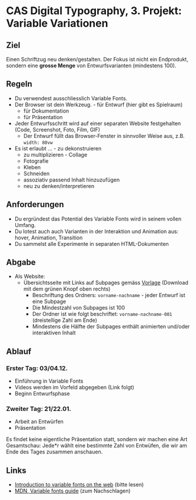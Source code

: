 # CAS Digital Typography, 3. Projekt: Variable Variationen

## Ziel

Einen Schriftzug neu denken/gestalten. Der Fokus ist nicht ein Endprodukt, sondern eine **grosse Menge** von Entwurfsvarianten (mindestens 100).

## Regeln

- Du verwendest ausschliesslich Variable Fonts.
- Der Browser ist dein Werkzeug.
  - für Entwurf (hier gibt es Spielraum)
  - für Dokumentation
  - für Präsentation
- Jeder Entwurfsschritt wird auf einer separaten Website festgehalten (Code, Screenshot, Foto, Film, GIF)
  - Der Entwurf füllt das Browser-Fenster in sinnvoller Weise aus, z.B. `width: 80vw`
- Es ist erlaubt ...
  - zu dekonstruieren
  - zu multiplizieren
  - Collage
  - Fotografie
  - Kleben
  - Schneiden
  - assoziativ passend Inhalt hinzuzufügen
  - neu zu denken/interpretieren

## Anforderungen

- Du ergründest das Potential des Variable Fonts wird in seinem vollen Umfang.
- Du lotest auch auch Varianten in der Interaktion und Animation aus: hover, Animation, Transition
- Du sammelst alle Experimente in separaten HTML-Dokumenten

## Abgabe

- Als Website:
  - Übersichtsseite mit Links auf Subpages gemäss [Vorlage](https://github.com/cas-dt/var-var) (Download mit dem grünen Knopf oben rechts)
    - Beschriftung des Ordners: `vorname-nachname`
  - jeder Entwurf ist eine Subpage
    - Die Mindestzahl von Subpages ist 100
    - Der Ordner ist wie folgt beschriftet: `vorname-nachname-001` (dreistellige Zahl am Ende)
    - Mindestens die Hälfte der Subpages enthält animierten und/oder interaktiven Inhalt

## Ablauf

### Erster Tag: 03/04.12.

- Einführung in Variable Fonts
- Videos werden im Vorfeld abgegeben (Link folgt)
- Beginn Entwurfsphase

### Zweiter Tag: 21/22.01.

- Arbeit an Entwürfen
- Präsentation

Es findet keine eigentliche Präsentation statt, sondern wir machen eine Art Gesamtschau: Jede\*r wählt eine bestimmte Zahl von Entwüfen, die wir am Ende des Tages zusammen anschauen.

## Links

 - [Introduction to variable fonts on the web](https://web.dev/variable-fonts/) (bitte lesen)
 - [MDN, Variable fonts guide](https://developer.mozilla.org/en-US/docs/Web/CSS/CSS_Fonts/Variable_Fonts_Guide) (zum Nachschlagen)